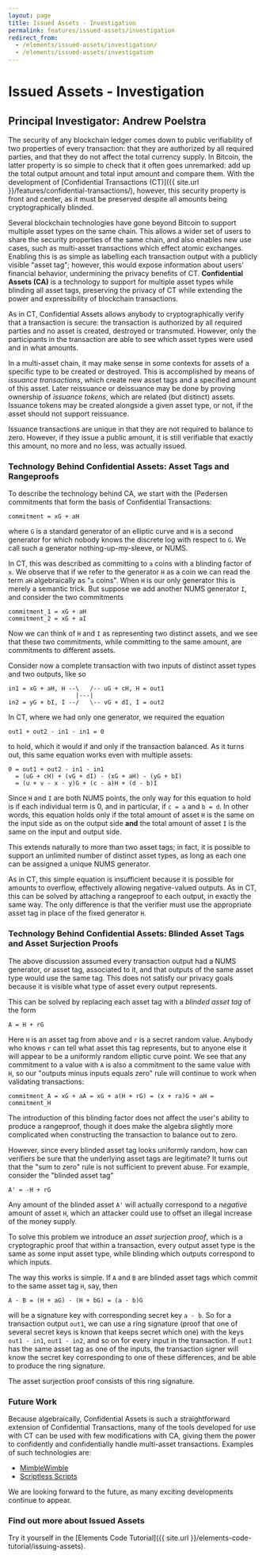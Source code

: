 ```yaml
---
layout: page
title: Issued Assets - Investigation
permalink: features/issued-assets/investigation
redirect_from:
  - /elements/issued-assets/investigation/
  - /elements/issued-assets/investigation
---
```


#  Issued Assets - Investigation

## Principal Investigator: Andrew Poelstra

The security of any blockchain ledger comes down to public verifiability of
two properties of every transaction: that they are authorized by all required
parties, and that they do not affect the total currency supply. In Bitcoin,
the latter property is so simple to check that it often goes unremarked: add
up the total output amount and total input amount and compare them. With the
development of [Confidential Transactions (CT)]({{ site.url }}/features/confidential-transactions/),
however, this security property is front and center, as it must be preserved
despite all amounts being cryptographically blinded.

Several blockchain technologies have gone beyond Bitcoin to support multiple
asset types on the same chain. This allows a wider set of users to share the
security properties of the same chain, and also enables new use cases, such
as multi-asset transactions which effect atomic exchanges. Enabling this is
as simple as labelling each transaction output with a publicly visible "asset
tag"; however, this would expose information about users' financial behavior,
undermining the privacy benefits of CT. **Confidential Assets (CA)** is a
technology to support for multiple asset types while blinding all asset tags,
preserving the privacy of CT while extending the power and expressibility of
blockchain transactions.

As in CT, Confidential Assets allows anybody to cryptographically verify that
a transaction is secure: the transaction is authorized by all required parties
and no asset is created, destroyed or transmuted. However, only the
participants in the transaction are able to see which asset types were used
and in what amounts.

In a multi-asset chain, it may make sense in some contexts for assets of a
specific type to be created or destroyed. This is accomplished by means of
*issuance transactions*, which create new asset tags and a specified amount
of this asset. Later reissuance or deissuance may be done by proving ownership
of *issuance tokens*, which are related (but distinct) assets. Issuance tokens
may be created alongside a given asset type, or not, if the asset should not
support reissuance.

Issuance transactions are unique in that they are not required to balance to
zero. However, if they issue a public amount, it is still verifiable that
exactly this amount, no more and no less, was actually issued.

### Technology Behind Confidential Assets: Asset Tags and Rangeproofs

To describe the technology behind CA, we start with the (Pedersen commitments
that form the basis of Confidential Transactions:
```
commitment = xG + aH
```
where `G` is a standard generator of an elliptic curve and `H` is a second
generator for which nobody knows the discrete log with respect to `G`. We call
such a generator nothing-up-my-sleeve, or NUMS.

In CT, this was described as committing to `a` coins with a blinding factor of
`x`. We observe that if we refer to the generator `H` as a coin we can read the
term `aH` algebraically as "`a` coins". When `H` is our only generator this is
merely a semantic trick. But suppose we add another NUMS generator `I`, and
consider the two commitments
```
commitment_1 = xG + aH
commitment_2 = xG + aI
```
Now we can think of `H` and `I` as representing two distinct assets, and we see
that these two commitments, while committing to the same amount, are commitments
to different assets.

Consider now a complete transaction with two inputs of distinct asset types
and two outputs, like so

```
in1 = xG + aH, H --\   /-- uG + cH, H = out1
                   |---|
in2 = yG + bI, I --/   \-- vG + dI, I = out2
```
In CT, where we had only one generator, we required the equation
```
out1 + out2 - in1 - in1 = 0
```
to hold, which it would if and only if the transaction balanced. As it turns
out, this same equation works even with multiple assets:
```
0 = out1 + out2 - in1 - in1
  = (uG + cH) + (vG + dI) - (xG + aH) - (yG + bI)
  = (u + v - x - y)G + (c - a)H + (d - b)I
```
Since `H` and `I` are both NUMS points, the only way for this equation to hold
is if each individual term is 0, and in particular, if `c = a` and `b = d`. In
other words, this equation holds only if the total amount of asset `H` is the
same on the input side as on the output side **and** the total amount of asset
`I` is the same on the input and output side.

This extends naturally to more than two asset tags; in fact, it is possible to
support an unlimited number of distinct asset types, as long as each one can
be assigned a unique NUMS generator.

As in CT, this simple equation is insufficient because it is possible for amounts
to overflow, effectively allowing negative-valued outputs. As in CT, this can be
solved by attaching a rangeproof to each output, in exactly the same way. The only
difference is that the verifier must use the appropriate asset tag in place of
the fixed generator `H`.

### Technology Behind Confidential Assets: Blinded Asset Tags and Asset Surjection Proofs

The above discussion assumed every transaction output had a NUMS generator, or
asset tag, associated to it, and that outputs of the same asset type would use
the same tag. This does not satisfy our privacy goals because it is visible
what type of asset every output represents.

This can be solved by replacing each asset tag with a _blinded asset tag_ of
the form
```
A = H + rG
```
Here `H` is an asset tag from above and `r` is a secret random value. Anybody
who knows `r` can tell what asset this tag represents, but to anyone else it
will appear to be a uniformly random elliptic curve point. We see that any
commitment to a value with `A` is also a commitment to the same value with
`H`, so our "outputs minus inputs equals zero" rule will continue to work
when validating transactions:
```
commitment_A = xG + aA = xG + a(H + rG) = (x + ra)G + aH = commitment_H
```
The introduction of this blinding factor does not affect the user's ability
to produce a rangeproof, though it does make the algebra slightly more
complicated when constructing the transaction to balance out to zero.

However, since every blinded asset tag looks uniformly random, how can
verifiers be sure that the underlying asset tags are legitimate? It turns
out that the "sum to zero" rule is not sufficient to prevent abuse. For
example, consider the "blinded asset tag"
```
A' = -H + rG
```
Any amount of the blinded asset `A'` will actually correspond to a _negative_
amount of asset `H`, which an attacker could use to offset an illegal
increase of the money supply.

To solve this problem we introduce an _asset surjection proof_, which is a
cryptographic proof that within a transaction, every output asset type is
the same as some input asset type, while blinding which outputs correspond
to which inputs.

The way this works is simple. If `A` and `B` are blinded asset tags which
commit to the same asset tag `H`, say, then
```
A - B = (H + aG) - (H + bG) = (a - b)G
```
will be a signature key with corresponding secret key `a - b`. So for a
transaction output `out1`, we can use a ring signature (proof that one of
several secret keys is known that keeps secret which one) with the keys
`out1 - in1`, `out1 - in2`, and so on for every input in the transaction.
If `out1` has the same asset tag as one of the inputs, the transaction
signer will know the secret key corresponding to one of these differences,
and be able to produce the ring signature.

The asset surjection proof consists of this ring signature.

### Future Work

Because algebraically, Confidential Assets is such a straightforward
extension of Confidential Transactions, many of the tools developed for
use with CT can be used with few modifications with CA, giving them the
power to confidently and confidentially handle multi-asset transactions.
Examples of such technologies are:

- [MimbleWimble](http://diyhpl.us/~bryan/papers2/bitcoin/mimblewimble.txt)
- [Scriptless Scripts](https://download.wpsoftware.net/bitcoin/wizardry/mw-slides/2017-03-mit-bitcoin-expo/slides.pdf)

We are looking forward to the future, as many exciting developments
continue to appear.


### Find out more about Issued Assets

Try it yourself in the [Elements Code Tutorial]({{ site.url }}/elements-code-tutorial/issuing-assets).

